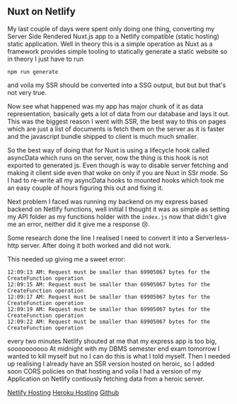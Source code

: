 ## Nuxt on Netlify

My last couple of days were spent only doing one thing, converting my Server Side Rendered Nuxt.js app to a Netlify compatible (static hosting) static application. Well in theory this is a simple operation as Nuxt as a framework provides simple tooling to statically generate a static website so in theory I just have to run

`npm run generate`

and voila my SSR should be converted into a SSG output, but but but that's not very true.

Now see what happened was my app has major chunk of it as data representation, basically gets a lot of data from our database and lays it out. This was the biggest reason I went with SSR, the best way to this on pages which are just a list of documents is fetch them on the server as it is faster and the javascript bundle shipped to client is much much smaller.

So the best way of doing that for Nuxt is using a lifecycle hook called asyncData which runs on the server, now the thing is this hook is not exported to generated js. Even though is way to disable server fetching and making it client side even that woke on only if you are Nuxt in SSr mode. So I had to re-write all my asyncData hooks to mounted hooks which took me an easy couple of hours figuring this out and fixing it.

Next problem I faced was running my backend on  my express based backend on Netlify functions, well initial I thought it was as simple as setting my API folder as my functions holder with the `index.js` now that didn't give me an error, neither did it give me a response 😢. 

Some research done the line I realised I need to convert it into a Serverless-http server. After doing it both worked and did not work. 

This needed up giving me a sweet error:

```
12:09:13 AM: Request must be smaller than 69905067 bytes for the CreateFunction operation
12:09:15 AM: Request must be smaller than 69905067 bytes for the CreateFunction operation
12:09:17 AM: Request must be smaller than 69905067 bytes for the CreateFunction operation
12:09:19 AM: Request must be smaller than 69905067 bytes for the CreateFunction operation
12:09:22 AM: Request must be smaller than 69905067 bytes for the CreateFunction operation
```

every two minutes Netlify shouted at me that my express app is too big, soooooooooo
At midnight with my DBMS semester end exam tomorrow I wanted to kill myself but no I can do this is what I told myself. Then I needed up realising I already have an SSR version hosted on heroic, so I added soon CORS policies on that hosting and voila I had a version of my Application on Netlify contiously fetching data from a heroic server.


[Netlify Hosting](https://g-notify.netlify.com)
[Heroku Hosting](https://g-notify.herokuapp.com)
[Github](https://github.com/iresharma/G-notify)